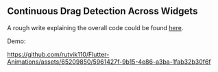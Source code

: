 ## Continuous Drag Detection Across Widgets

A rough write explaining the overall code could be found [here](https://twitter.com/TakRutvik/status/1676184987190829056?s=20).

Demo:

https://github.com/rutvik110/Flutter-Animations/assets/65209850/5961427f-9b15-4e86-a3ba-1fab32b30f6f

